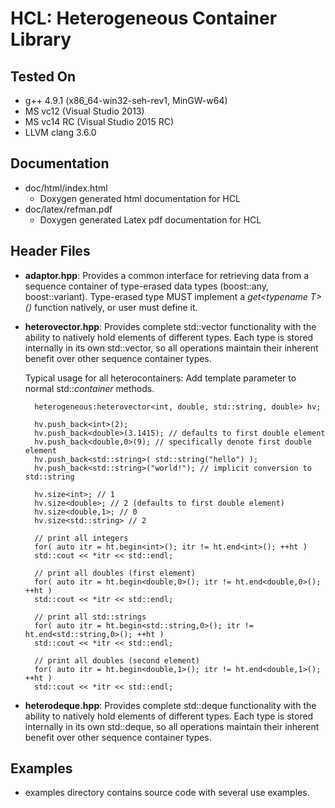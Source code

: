 # HCL: Heterogeneous Container Library

## Tested On
* g++ 4.9.1 (x86_64-win32-seh-rev1, MinGW-w64)
* MS vc12 (Visual Studio 2013)
* MS vc14 RC (Visual Studio 2015 RC)
* LLVM clang 3.6.0
 

## Documentation

* doc/html/index.html
    * Doxygen generated html documentation for HCL
* doc/latex/refman.pdf
    * Doxygen generated Latex pdf documentation for HCL


## Header Files
* **adaptor.hpp**:
   Provides a common interface for retrieving data from a sequence
   container of type-erased data types (boost::any, boost::variant).
   Type-erased type MUST implement a *get\<typename T\>()* function natively,
   or user must define it.


* **heterovector.hpp**:
   Provides complete std::vector functionality with the ability to natively
   hold elements of different types.  Each type is stored internally in its
   own std::vector, so all operations maintain their inherent benefit over other
   sequence container types.
   
   Typical usage for all heterocontainers:
     Add template parameter to normal std::*container* methods.
   
		heterogeneous:heterovector<int, double, std::string, double> hv;

		hv.push_back<int>(2);
		hv.push_back<double>(3.1415); // defaults to first double element
		hv.push_back<double,0>(9); // specifically denote first double element
		hv.push_back<std::string>( std::string("hello") );
		hv.push_back<std::string>("world!"); // implicit conversion to std::string
		
		hv.size<int>; // 1
		hv.size<double>; // 2 (defaults to first double element)
		hv.size<double,1>; // 0
		hv.size<std::string> // 2
		
		// print all integers
		for( auto itr = ht.begin<int>(); itr != ht.end<int>(); ++ht )
		std::cout << *itr << std::endl;
		
		// print all doubles (first element)
		for( auto itr = ht.begin<double,0>(); itr != ht.end<double,0>(); ++ht )
		std::cout << *itr << std::endl;
		
		// print all std::strings
		for( auto itr = ht.begin<std::string,0>(); itr != ht.end<std::string,0>(); ++ht )
		std::cout << *itr << std::endl;
		
		// print all doubles (second element)
		for( auto itr = ht.begin<double,1>(); itr != ht.end<double,1>(); ++ht )
		std::cout << *itr << std::endl;


* **heterodeque.hpp**:
   Provides complete std::deque functionality with the ability to natively
   hold elements of different types.  Each type is stored internally in its
   own std::deque, so all operations maintain their inherent benefit over other
   sequence container types.


## Examples
* examples directory contains source code with several use examples.